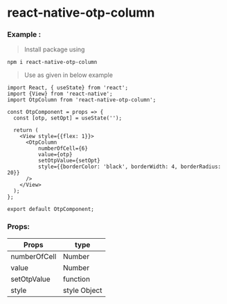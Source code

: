# react-native-otp-column

### Example : 
> Install package using 

` npm i react-native-otp-column `

> Use as given in below example 

```
import React, { useState} from 'react';
import {View} from 'react-native';
import OtpColumn from 'react-native-otp-column';

const OtpComponent = props => {
  const [otp, setOpt] = useState('');

  return (
    <View style={{flex: 1}}>
      <OtpColumn 
          numberOfCell={6} 
          value={otp} 
          setOtpValue={setOpt} 
          style={{borderColor: 'black', borderWidth: 4, borderRadius: 20}}
      />
    </View>
  );
};

export default OtpComponent;
```

### Props: 

| Props         |   type       |
| ------------- | ------------ |
| numberOfCell  |   Number     |
| value         |   Number     |
| setOtpValue   |  function    |
| style         | style Object |

